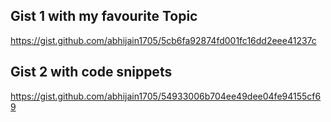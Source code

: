 ## Gist 1 with my favourite Topic

https://gist.github.com/abhijain1705/5cb6fa92874fd001fc16dd2eee41237c

## Gist 2 with code snippets

https://gist.github.com/abhijain1705/54933006b704ee49dee04fe94155cf69
